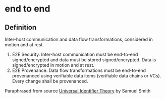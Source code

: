 # end to end
## Definition
Inter-host communication and data flow transformations, considered in motion and at rest.
1.	E2E Security.  Inter-host communication must be end-to-end signed/encrypted and data must be stored signed/encrypted. Data is signed/encrypted in motion and at rest.  
2.	E2E Provenance.  Data flow transformations must be end-to-end provenanced using verifiable data items (verifiable data chains or VCs). Every change shall be provenanced.

Paraphrased from source [Universal Identifier Theory](https://github.com/SmithSamuelM/Papers/blob/master/whitepapers/IdentifierTheory_web.pdf) by Samuel Smith